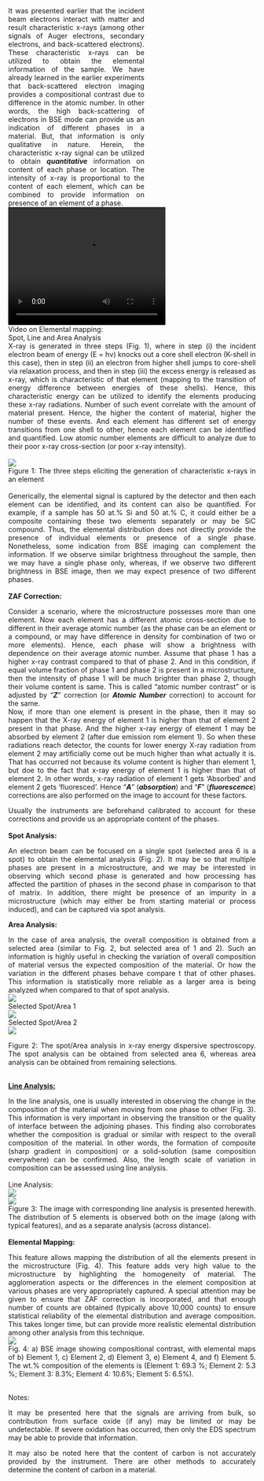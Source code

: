 <div><div style="float:left;width:55%;text-align: justify;text-justify: inter-word; margin-right:40px;">It was presented earlier that the incident beam electrons interact with matter and result characteristic x-rays (among other signals of Auger electrons, secondary electrons, and back-scattered electrons). These characteristic x-rays can be utilized to obtain the elemental information of the sample. We have already learned in the earlier experiments that back-scattered electron imaging provides a compositional contrast due to difference in the atomic number. In other words, the high back-scattering of electrons in BSE mode can provide us an indication of different phases in a material. But, that information is only qualitative in nature. Herein, the characteristic x-ray signal can be utilized to obtain <i><b>quantitative</b></i> information on content of each phase or location. The intensity of x-ray is proportional to the content of each element, which can be combined to provide information on presence of an element of a phase.<br> </div> 
<!-- <div style="float:left;width:40%;border: solid 1 px black;">
<video width="320" height="240" controls>
  <source src="images/exp4-eds_img_req_mod.mp4" type="video/mp4">
  Your browser does not support the video tag.
</video><br>
Video on Elemental mapping: Spot, Line and Area Analysis</div> -->
<div style="float:left;width:40%;border: solid 1 px black;">
<video width="320" height="240" controls>
  <source src="images/exp4-eds_img_req_mod.mp4" type="video/mp4">
  Your browser does not support the video tag.
</video><br>Video on Elemental mapping: Spot, Line and Area Analysis
</div>
</div>
<div style="content: '.';clear: both;display: block;height: 0;visibility: hidden;"></div>
<div style ="text-align: justify;text-justify: inter-word;">
X-ray is generated in three steps (Fig. 1), where in step (i) the incident electron beam of energy (E = hν) knocks out a core shell electron (K-shell in this case), then in step (ii) an electron from higher shell jumps to core-shell via relaxation process, and then in step (iii) the excess energy is released as x-ray, which is characteristic of that element (mapping to the transition of energy difference between energies of these shells). Hence, this characteristic energy can be utilized to identify the elements producing these x-ray radiations. Number of such event correlate with the amount of material present. Hence, the higher the content of material, higher the number of these events. And each element has different set of energy transitions from one shell to other, hence each element can be identified and quantified. Low atomic number elements are difficult to analyze due to their poor x-ray cross-section (or poor x-ray intensity). <br><br>
<img src="images/fig1.PNG"><br>
Figure 1: The three steps eliciting the generation of characteristic x-rays in an element<br><br>
Generically, the elemental signal is captured by the detector and then each element can be identified, and its content can also be quantified. For example, if a sample has 50 at.% Si and 50 at.% C, it could either be a composite containing these two elements separately or may be SiC compound. Thus, the elemental distribution does not directly provide the presence of individual elements or presence of a single phase. Nonetheless, some indication from BSE imaging can complement the information. If we observe similar brightness throughout the sample, then we may have a single phase only, whereas, if we observe two different brightness in BSE image, then we may expect presence of two different phases.<br><br>
<b>ZAF Correction:</b><br>

Consider a scenario, where the microstructure possesses more than one element. Now each element has a different atomic cross-section due to different in their average atomic number (as the phase can be an element or a compound, or may have difference in density for combination of two or more elements). Hence, each phase will show a brightness with dependence on their average atomic number. Assume that phase 1 has a higher x-ray contrast compared to that of phase 2. And in this condition, if equal volume fraction of phase 1 and phase 2 is present in a microstructure, then the intensity of phase 1 will be much brighter than phase 2, though their volume content is same. This is called “atomic number contrast” or is adjusted by “<b><i>Z</i></b>” correction (or <b><i>Atomic Number</i></b> correction) to account for the same.<br> 
Now, if more than one element is present in the phase, then it may so happen that the X-ray energy of element 1 is higher than that of element 2 present in that phase. And the higher x-ray energy of element 1 may be absorbed by element 2 (after due emission rom element 1). So when these radiations reach detector, the counts for lower energy X-ray radiation from element 2 may artificially come out be much higher than what actually it is. That has occurred not because its volume content is higher than element 1, but doe to the fact that x-ray energy of element 1 is higher than that of element 2. In other words, x-ray radiation of element 1 gets ‘Absorbed’ and element 2 gets ‘fluoresced’. Hence “<b><i>A</i></b>” (<b><i>absorption</i></b>) and “<b><i>F</i></b>” (<b><i>fluorescence</i></b>) corrections are also performed on the image to account for these factors.<br> 

Usually the instruments are beforehand calibrated to account for these corrections and provide us an appropriate content of the phases.<br><br>
<b>Spot Analysis:</b><br> 

An electron beam can be focused on a single spot (selected area 6 is a spot) to obtain the elemental analysis (Fig. 2). It may be so that multiple phases are present in a microstructure, and we may be interested in observing which second phase is generated and how processing has affected the partition of phases in the second phase in comparison to that of matrix. In addition, there might be presence of an impurity in a microstructure (which may either be from starting material or process induced), and can be captured via spot analysis.<br> 

<b>Area Analysis:</b><br> 

In the case of area analysis, the overall composition is obtained from a selected area (similar to Fig. 2, but selected area of 1 and 2). Such an information is highly useful in checking the variation of overall composition of material versus the expected composition of the material. Or how the variation in the different phases behave compare t that of other phases. This information is statistically more reliable as a larger area is being analyzed when compared to that of spot analysis.<br> 
<img src="images/fig2.PNG"><br>
Selected Spot/Area 1<br>
<img src="images/spot1.PNG"><br>
Selected Spot/Area 2<br>
<img src="images/spot2.PNG"><br>

Figure 2: The spot/Area analysis in x-ray energy dispersive spectroscopy. The spot analysis can be obtained from selected area 6, whereas area analysis can be obtained from remaining selections.<br><br>

<b><u>Line Analysis:</u></b><br>

In the line analysis, one is usually interested in observing the change in the composition of the material when moving from one phase to other (Fig. 3). This information is very important in observing the transition or the quality of interface between the adjoining phases. This finding also corroborates whether the composition is gradual or similar with respect to the overall composition of the material. In other words, the formation of composite (sharp gradient in composition) or a solid-solution (same composition everywhere) can be confirmed. Also, the length scale of variation in composition can be assessed using line analysis.<br><br> 
Line Analysis:<br>
 <img src="images/line.PNG"><br>
 <img src="images/fig6.PNG"><br>
 Figure 3: The image with corresponding line analysis is presented herewith. The distribution of 5 elements is observed both on the image (along with typical features), and as a separate analysis (across distance).<br><br>
 <b>Elemental Mapping: </b><br>

This feature allows mapping the distribution of all the elements present in the microstructure (Fig. 4). This feature adds very high value to the microstructure by highlighting the homogeneity of material. The agglomeration aspects or the differences in the element composition at various phases are very appropriately captured. A special attention may be given to ensure that ZAF correction is incorporated, and that enough number of counts are obtained (typically above 10,000 counts) to ensure statistical reliability of the elemental distribution and average composition. This takes longer time, but can provide more realistic elemental distribution among other analysis from this technique.<br>
<img src="images/map.PNG"><br>
Fig. 4: a) BSE image showing compositional contrast, with elemental maps of b) Element 1, c) Element 2, d) Element 3, e) Element 4, and f) Element 5. The wt.% composition of the elements is (Element 1: 69.3 %; Element 2: 5.3 %; Element 3: 8.3%; Element 4: 10.6%; Element 5: 6.5%).<br><br>

Notes: 

It may be presented here that the signals are arriving from bulk, so contribution from surface oxide (if any) may be limited or may be undetectable. If severe oxidation has occurred, then only the EDS spectrum may be able to provide that information.<br>  

It may also be noted here that the content of carbon is not accurately provided by the instrument. There are other methods to accurately determine the content of carbon in a material.<br></div>


